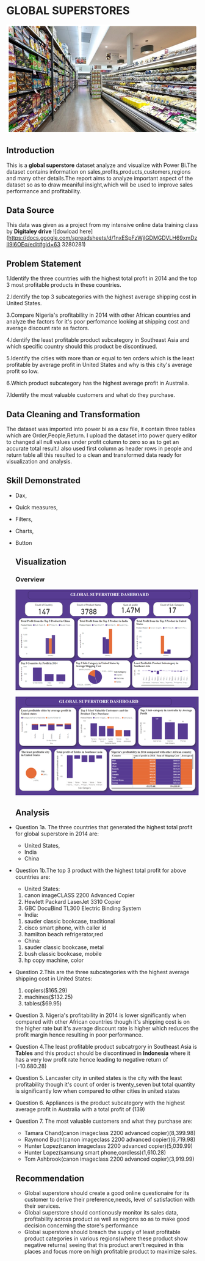 # GLOBAL SUPERSTORES

![](Introductory.1.png)

## Introduction

This is a **global superstore** dataset analyze and visualize with Power Bi.The dataset contains information on sales,profits,products,customers,regions and many other details.The report aims to analyze important aspect of the dataset so as to draw meaniful insight,which will be used to improve sales performance and profitability. 

## Data Source
This data was given as a project from my intensive online data training class by **Digitaley drive**
![dowload here](https://docs.google.com/spreadsheets/d/1nxESpFzWjlGDMGDVLH69xmDzIl9l6OEq/edit#gid=63
3280281)

## Problem Statement
1.Identify the three countries with the highest total profit in 2014 and the top 3 most profitable products in these countries.

2.Identify the top 3 subcategories with the highest average shipping cost in United States.

3.Compare Nigeria's profitability in 2014 with other African countries and analyze the factors for it's poor perfomance looking at shipping cost and average discount rate as  factors.

4.Identify the least profitable product subcategory in Southeast Asia and which specific country should this product be discontinued.

5.Identify the cities with more than or equal to ten orders which is the least profitable by average profit in United States and why is this city's average profit so low.

6.Which product subcategory has the highest average profit in Australia.

7.Identify the most valuable customers and what do they purchase.

## Data Cleaning and Transformation
The dataset was imported into power bi as a csv file, it contain three tables which are Order,People,Return. I upload the dataset into power query editor to changed all null values under profit column to zero so as to get an accurate total result.I also used first column as header rows in people and return table all this resulted to a clean and transformed data ready for visualization and analysis.

## Skill Demonstrated
- Dax,
- Quick measures,
- Filters,
- Charts,
- Button

  ## Visualization
  ### Overview
  ![](globalsuperstore.1.png)

  ![](globalsuperstore.2.png)

  ## Analysis
- Question 1a. The three countries that generated the highest total profit for global superstore in 2014 are:
  - United States,
  - India
  - China

 - Question 1b.The top 3 product with the highest total profit for above countries are:
     - United States:
     1. canon imageCLASS 2200 Advanced Copier
     2. Hewlett Packard LaserJet 3310 Copier
     3. GBC DocuBind TL300 Electric Binding System
     - India:
     1. sauder classic bookcase, traditional
     2. cisco smart phone, with caller id
     3. hamilton beach refrigerator,red
     - China:
      1. sauder classic bookcase, metal
      2. bush classic bookcase, mobile
      3. hp copy machine, color
      
- Question 2.This are the three subcategories with the highest average shipping cost in United States:
   1. copiers($165.29)
   2. machines($132.25)
   3. tables($69.95)
 
- Question 3. Nigeria's profitability in 2014 is lower significantly when compared with other African countries though it's shipping cost is on the higher rate but it's average discount rate is higher which reduces the profit margin hence resulting in poor performance.

- Question 4.The least profitable product subcatrgory in Southeast Asia is **Tables** and this product should be discontinued in **Indonesia** where it has a very low profit rate hence leading to negative return of (-10.680.28)

- Question 5. Lancaster city in united states is the city with the least profitability though it's count of order is twenty_seven but total quantity is significantly low when compared to other cities in united states

- Question 6. Appliances is the product subcategory with the highest average profit in Australia with a total profit of (139)

- Question 7. The most valuable customers and what they purchase are:
  - Tamara Chand(canon imageclass 2200 advanced copier)(8,399.98)
  - Raymond Buch(canon imageclass 2200 advanced copier)(6,719.98)
  - Hunter Lopez(canon imageclass 2200 advanced copier)(5,039.99)
  - Hunter Lopez(samsung smart phone,cordless)(1,610.28)
  - Tom Ashbrook(canon imageclass 2200 advanced copier)(3,919.99)

   ## Recommendation
    - Global superstore should create a good online questionaire for its customer to derive their preference,needs, level of satisfaction with their services.
    - Global superstore should contionously monitor its sales data, profitability across product as well as regions so as to make good decision concerning the store's performance
    - Global superstore should breach the supply of least profitable product categories in various regions(where these product show negative returns) seeing that this product aren't required in this places and focus more on high profitable product to maximize sales.
   
